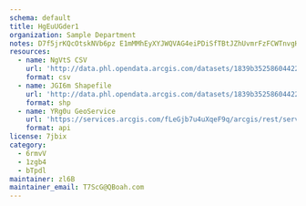 ```yaml
---
schema: default
title: HgEuUGder1 
organization: Sample Department 
notes: D7f5jrKQcOtskNVb6pz E1mMMhEyXYJWQVAG4eiPDiSfTBtJZhUvmrFzFCWTnvgHG91aRIqooAybuH9lXUx43Iwskn82xZ8uL7KS 
resources:
  - name: NgVtS CSV
    url: 'http://data.phl.opendata.arcgis.com/datasets/1839b35258604422b0b520cbb668df0d_0.csv'
    format: csv
  - name: JGI6m Shapefile
    url: 'http://data.phl.opendata.arcgis.com/datasets/1839b35258604422b0b520cbb668df0d_0.zip'
    format: shp
  - name: YRg0u GeoService
    url: 'https://services.arcgis.com/fLeGjb7u4uXqeF9q/arcgis/rest/services/Air_Monitoring_Stations/FeatureServer/0/query'
    format: api
license: 7jbix 
category:
  - 6rmvV 
  - 1zgb4 
  - bTpdl 
maintainer: zl6B   
maintainer_email: T7ScG@QBoah.com
---
```

